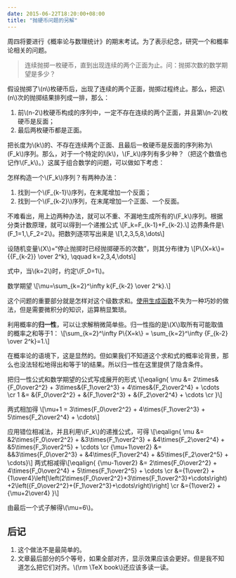 ```yaml
---
date: 2015-06-22T18:20:00+08:00
title: "抛硬币问题的另解"
---
```


周四将要进行《概率论与数理统计》的期末考试。为了表示纪念，研究一个和概率论相关的问题。

> 连续抛掷一枚硬币，直到出现连续的两个正面为止。问：抛掷次数的数学期望是多少？

<!--more-->

假设抛掷了\\(n\\)枚硬币后，出现了连续的两个正面，抛掷过程终止。那么，把这\\(n\\)次的抛掷结果排列成一排，那么：

1. 前\\(n-2\\)枚硬币构成的序列中，一定不存在连续的两个正面，并且第\\(n-2\\)枚硬币是反面；
2. 最后两枚硬币都是正面。

把长度为\\(k\\)的、不存在连续两个正面、且最后一枚硬币是反面的序列称为\\(F\_k\\)序列。那么，对于一个特定的\\(k\\)，\\(F\_k\\)序列有多少种？（把这个数值也记作\\(F\_k\\)。）这属于组合数学的问题，可以做如下考虑：

怎样构造一个\\(F\_k\\)序列？有两种办法：

1. 找到一个\\(F\_{k-1}\\)序列，在末尾增加一个反面；
2. 找到一个\\(F\_{k-2}\\)序列，在末尾增加一个正面、一个反面。

不难看出，用上边两种办法，就可以不重、不漏地生成所有的\\(F\_k\\)序列。根据分类计数原理，就可以得到一个递推公式
\\[F\_k=F\_{k-1}+F\_{k-2}.\\]
边界条件是\\(F\_1=1,\\,F\_2=2\\)。把数列逐项写出来是
\\[1,2,3,5,8,\dots\\]

设随机变量\\(X\\)=“停止抛掷时已经抛掷硬币的次数”，则其分布律为
\\[P\\{X=k\\}={{F\_{k-2}} \over 2^k}, \qquad k=2,3,4,\dots\\]

式中，当\\(k=2\\)时，约定\\(F\_0=1\\)。

数学期望
\\[\mu=\sum\_{k=2}^\infty k{F\_{k-2} \over 2^k}.\\]

这个问题的重要部分就是怎样对这个级数求和。[使用生成函数][matrix67]不失为一种巧妙的做法，但是需要微积分的知识，运算稍显繁琐。

利用概率的**归一性**，可以让求解稍微简单些。归一性指的是\\(X\\)取所有可能取值的概率之和等于1：
\\[\sum\_{k=2}^\infty P\\{X=k\\} = \sum\_{k=2}^\infty {F\_{k-2} \over 2^k}=1.\\]

在概率论的语境下，这是显然的。但如果我们不知道这个求和式的概率论背景，那么也没法轻松地得出和等于1的结果。所以归一性在这里提供了隐含条件。

把归一性公式和数学期望的公式写成展开的形式
\\[\eqalign{
\mu &= 2\times&{F\_0\over2^2} + 3\times&{F\_1\over2^3} + 4\times&{F\_2\over2^4} + \cdots \cr
1 &= &{F\_0\over2^2} + &{F\_1\over2^3} + &{F\_2\over2^4} + \cdots \cr
}\\]

两式相加得
\\[\mu+1 = 3\times{F\_0\over2^2} + 4\times{F\_1\over2^3} + 5\times{F\_2\over2^4} + \cdots\\]

应用错位相减法，并且利用\\(F\_k\\)的递推公式，可得
\\[\eqalign{
\mu &= &2\times{F\_0\over2^2} + &3\times{F\_1\over2^3} + &4\times{F\_2\over2^4} + &5\times{F\_3\over2^5} + \cdots \cr
{\mu+1\over2} &= &&3\times{F\_0\over2^3} + &4\times{F\_1\over2^4} + &5\times{F\_2\over2^5} + \cdots}\\]
两式相减得\\[\eqalign{
{\mu-1\over2} &= 2\times{F\_0\over2^2} + 4\times{F\_0\over2^4} + 5\times{F\_1\over2^5} + \cdots \cr
&={1\over2} + {1\over4}\left[\left(2\times{F\_0\over2^2}+3\times{F\_1\over2^3}+\cdots\right)+2\left({F\_0\over2^2}+{F\_1\over2^3}+\cdots\right)\right] \cr
&={1\over2} + {\mu+2\over4}
}\\]

由最后一个式子解得\\(\mu=6\\)。

## 后记

1. 这个做法不是最简单的。
2. 文章最后部分的5个等号，如果全部对齐，显示效果应该会更好。但是我不知道怎么把它们对齐。\\(\rm \TeX book\\)还应该多读一读。

[matrix67]: http://www.matrix67.com/blog/archives/4534

